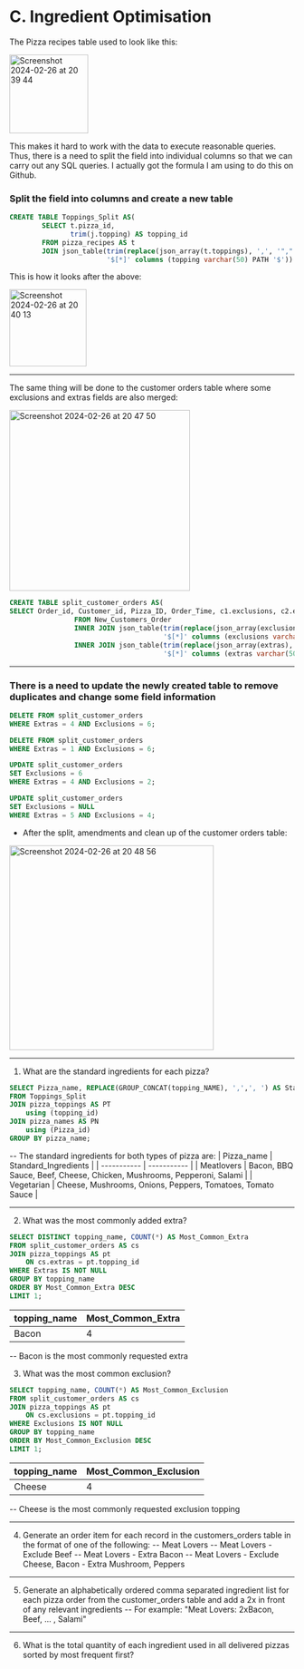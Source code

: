 # C. Ingredient Optimisation

The Pizza recipes table used to look like this:

<img width="139" alt="Screenshot 2024-02-26 at 20 39 44" src="https://github.com/olubadero/Danny_Mas_8-week_SQL_Challenge/assets/111298078/b3691aab-448e-4b4f-9b34-740ecf8924e0">

This makes it hard to work with the data to execute reasonable queries. Thus, there is a need to split the field into individual columns so that we can carry out any SQL queries. I actually got the formula I am using to do this on Github.

            
### Split the field into columns and create a new table

```sql
CREATE TABLE Toppings_Split AS(
		SELECT t.pizza_id,
			   trim(j.topping) AS topping_id
		FROM pizza_recipes AS t
		JOIN json_table(trim(replace(json_array(t.toppings), ',', '","')),
						'$[*]' columns (topping varchar(50) PATH '$')) j );
```

This is how it looks after the above:

<img width="136" alt="Screenshot 2024-02-26 at 20 40 13" src="https://github.com/olubadero/Danny_Mas_8-week_SQL_Challenge/assets/111298078/9f7483cc-8e72-49df-9a55-41c4e9b518c1">

----

The same thing will be done to the customer orders table where some exclusions and extras fields are also merged:

<img width="319" alt="Screenshot 2024-02-26 at 20 47 50" src="https://github.com/olubadero/Danny_Mas_8-week_SQL_Challenge/assets/111298078/b5a98661-b3e2-4df7-bb55-d52f0e46af67">

          
```sql
CREATE TABLE split_customer_orders AS(                
SELECT Order_id, Customer_id, Pizza_ID, Order_Time, c1.exclusions, c2.extras
				FROM New_Customers_Order
				INNER JOIN json_table(trim(replace(json_array(exclusions), ',', '","')),
									  '$[*]' columns (exclusions varchar(50) PATH '$')) AS c1
				INNER JOIN json_table(trim(replace(json_array(extras), ',', '","')),
									  '$[*]' columns (extras varchar(50) PATH '$')) AS c2);  
```
---
                                      
### There is a need to update the newly created table to remove duplicates and change some field information

```sql
DELETE FROM split_customer_orders
WHERE Extras = 4 AND Exclusions = 6;
```

```sql
DELETE FROM split_customer_orders
WHERE Extras = 1 AND Exclusions = 6;
```

```sql
UPDATE split_customer_orders
SET Exclusions = 6 
WHERE Extras = 4 AND Exclusions = 2;
```

```sql
UPDATE split_customer_orders
SET Exclusions = NULL 
WHERE Extras = 5 AND Exclusions = 4;
```
- After the split, amendments and clean up of the customer orders table:

<img width="361" alt="Screenshot 2024-02-26 at 20 48 56" src="https://github.com/olubadero/Danny_Mas_8-week_SQL_Challenge/assets/111298078/b39358a2-0875-4f51-96c2-99eb6273a409">


---
                        
1. What are the standard ingredients for each pizza?
```sql
SELECT Pizza_name, REPLACE(GROUP_CONCAT(topping_NAME), ',',', ') AS Standard_Ingredients
FROM Toppings_Split
JOIN pizza_toppings AS PT
	using (topping_id)
JOIN pizza_names AS PN
	using (Pizza_id)
GROUP BY pizza_name;
```

-- The standard ingredients for both types of pizza are:
| Pizza_name	| Standard_Ingredients |
| ----------- | ----------- |
| Meatlovers |	Bacon, BBQ Sauce, Beef, Cheese, Chicken, Mushrooms, Pepperoni, Salami |
| Vegetarian |	Cheese, Mushrooms, Onions, Peppers, Tomatoes, Tomato Sauce |

---

2. What was the most commonly added extra?

```sql
SELECT DISTINCT topping_name, COUNT(*) AS Most_Common_Extra
FROM split_customer_orders AS cs
JOIN pizza_toppings AS pt
	ON cs.extras = pt.topping_id
WHERE Extras IS NOT NULL
GROUP BY topping_name
ORDER BY Most_Common_Extra DESC
LIMIT 1;
```
| topping_name	| Most_Common_Extra |
| ----------- | ----------- |
| Bacon	| 4 |

-- Bacon is the most commonly requested extra

3. What was the most common exclusion?

```sql
SELECT topping_name, COUNT(*) AS Most_Common_Exclusion
FROM split_customer_orders AS cs
JOIN pizza_toppings AS pt
	ON cs.exclusions = pt.topping_id
WHERE Exclusions IS NOT NULL
GROUP BY topping_name
ORDER BY Most_Common_Exclusion DESC
LIMIT 1;
```
| topping_name	| Most_Common_Exclusion |
| ----------- | ----------- |
| Cheese	| 4 |

-- Cheese is the most commonly requested exclusion topping

---

4. Generate an order item for each record in the customers_orders table in the format of one of the following:
-- Meat Lovers
-- Meat Lovers - Exclude Beef
-- Meat Lovers - Extra Bacon
-- Meat Lovers - Exclude Cheese, Bacon - Extra Mushroom, Peppers

---


5. Generate an alphabetically ordered comma separated ingredient list for each pizza order from the customer_orders table and add a 2x in front of any relevant ingredients
-- For example: "Meat Lovers: 2xBacon, Beef, ... , Salami"

---

6. What is the total quantity of each ingredient used in all delivered pizzas sorted by most frequent first?
